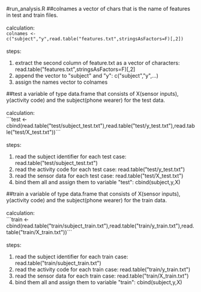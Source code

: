 #run_analysis.R
##colnames
a vector of chars that is the name of features in test and train files.<br/><br/>
calculation:<br/>```colnames <- c("subject","y",read.table("features.txt",stringsAsFactors=F)[,2])```<br/><br/>
steps:<ol>
<li>extract the second column of feature.txt as a vector of characters: read.table("features.txt",stringsAsFactors=F)[,2]
<li>append the vector to "subject" and "y": c("subject","y",...)
<li>assign the names vector to colnames
</ol>
##test
a variable of type data.frame that consists of X(sensor inputs), y(activity code) and the subject(phone wearer) for the test data.<br/><br/>
calculation:<br/>```test <- cbind(read.table("test/subject_test.txt"),read.table("test/y_test.txt"),read.table("test/X_test.txt"))```<br/><br/>
steps:<ol>
<li>read the subject identifier for each test case: read.table("test/subject_test.txt")
<li>read the activity code for each test case: read.table("test/y_test.txt")
<li>read the sensor data for each test case: read.table("test/X_test.txt")
<li>bind them all and assign them to variable "test": cbind(subject,y,X)
</ol>
##train
a variable of type data.frame that consists of X(sensor inputs), y(activity code) and the subject(phone wearer) for the train data.<br/><br/>
calculation:<br/>```train <- cbind(read.table("train/subject_train.txt"),read.table("train/y_train.txt"),read.table("train/X_train.txt"))```<br/><br/>
steps:<ol>
<li>read the subject identifier for each train case: read.table("train/subject_train.txt")
<li>read the activity code for each train case: read.table("train/y_train.txt")
<li>read the sensor data for each train case: read.table("train/X_train.txt")
<li>bind them all and assign them to variable "train": cbind(subject,y,X)
</ol>
